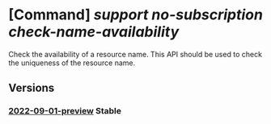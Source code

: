 # [Command] _support no-subscription check-name-availability_

Check the availability of a resource name. This API should be used to check the uniqueness of the resource name.

## Versions

### [2022-09-01-preview](/Resources/mgmt-plane/L3Byb3ZpZGVycy9taWNyb3NvZnQuc3VwcG9ydC9jaGVja25hbWVhdmFpbGFiaWxpdHk=/2022-09-01-preview.xml) **Stable**

<!-- mgmt-plane /providers/microsoft.support/checknameavailability 2022-09-01-preview -->
